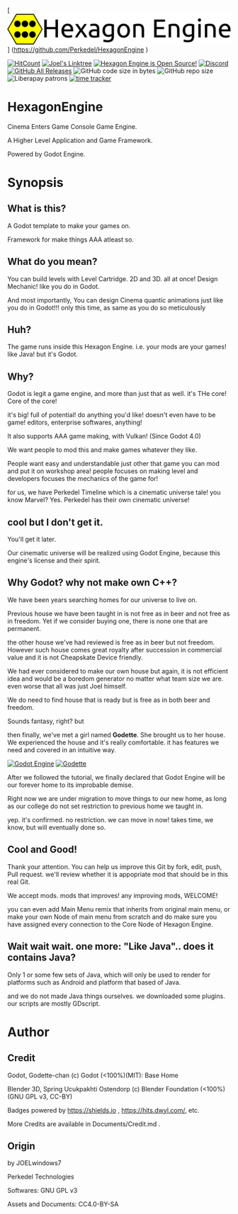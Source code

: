  [![Hexagon Engine Logo](https://github.com/Perkedel/HexagonEngine/raw/master/Sprites/HexagonEngineLogo.png )] (https://github.com/Perkedel/HexagonEngine )
 
 [![HitCount](http://hits.dwyl.io/Perkedel/HexagonEngine.svg )](http://hits.dwyl.io/Perkedel/HexagonEngine )
 [![Joel's Linktree](https://img.shields.io/badge/Linktree-Visit-green )](https://www.linktr.ee/joelwindows7 )
 [![Hexagon Engine is Open Source!](https://img.shields.io/github/license/Perkedel/HexagonEngine?logo=gnu )](https://github.com/Perkedel/HexagonEngine/blob/master/LICENSE )
 [![Discord](https://img.shields.io/discord/376751612967911424?logo=Discord )](https://discord.gg/dHWDTPF )
 [![GitHub All Releases](https://img.shields.io/github/downloads/Perkedel/HexagonEngine/total?logo=github )](https://github.com/Perkedel/HexagonEngine/releases )
 ![GitHub code size in bytes](https://img.shields.io/github/languages/code-size/Perkedel/HexagonEngine?logo=Github )
 ![GitHub repo size](https://img.shields.io/github/repo-size/Perkedel/HexagonEngine?logo=Github )
 ![Liberapay patrons](https://img.shields.io/liberapay/patrons/JOELwindows7?logo=liberapay ) 
 [![time tracker](https://wakatime.com/badge/github/Perkedel/HexagonEngine.svg )](https://wakatime.com/badge/github/Perkedel/HexagonEngine )
# HexagonEngine
 Cinema Enters Game Console Game Engine. 

A Higher Level Application and Game Framework. 

Powered by Godot Engine.
 
# Synopsis
## What is this?
A Godot template to make your games on.

Framework for make things AAA atleast so.
	
## What do you mean?
You can build levels with Level Cartridge. 2D and 3D. all at once! Design Mechanic! like you do in Godot.
	
And most importantly, You can design Cinema quantic animations just like you do in Godot!!! only this time, as same as you do so meticulously

## Huh?
The game runs inside this Hexagon Engine. i.e. your mods are your games!
like Java! but it's Godot.
	
## Why?

Godot is legit a game engine, and more than just that as well. it's THe core! Core of the core!

it's big! full of potential! do anything you'd like! doesn't even have to be game! editors, enterprise softwares, anything!

It also supports AAA game making, with Vulkan! (Since Godot 4.0)
	
We want people to mod this and make games whatever they like.

People want easy and understandable just other that game you can mod and put it on workshop area! people focuses on making level and developers focuses the mechanics of the game for!
	
for us, we have Perkedel Timeline which is a cinematic universe tale! you know Marvel? Yes. Perkedel has their own cinematic universe!
	
## cool but I don't get it.
You'll get it later.
	
Our cinematic universe will be realized using Godot Engine, because this engine's license and their spirit.
	
## Why Godot? why not make own C++?
We have been years searching homes for our universe to live on. 
	
Previous house we have been taught in is not free as in beer and not free as in freedom. Yet if we consider buying one, there is none one that are permanent.
	
the other house we've had reviewed is free as in beer but not freedom. However such house comes great royalty after succession in commercial value and it is not Cheapskate Device friendly.
	
We had ever considered to make our own house but again, it is not efficient idea and would be a boredom generator no matter what team size we are. even worse that all was just Joel himself.
	
We do need to find house that is ready but is free as in both beer and freedom.
	
Sounds fantasy, right? but
	
then finally, we've met a girl named **Godette**. She brought us to her house. We experienced the house and it's really comfortable. it has features we need and covered in an intuitive way.

[![Godot Engine](https://img.shields.io/badge/Godot%20Engine-%240%20%26%20Open%20Source-blue)](https://godotengine.org)
[![Godette](https://img.shields.io/badge/Godette%20Chan-Kawaii%20Awesome!!!-blue)](https://github.com/godotengine/godot-design/tree/master/godette)
	
After we followed the tutorial, we finally declared that Godot Engine will be our forever home to its improbable demise.
	
Right now we are under migration to move things to our new home, as long as our college do not set restriction to previous home we taught in.

yep. it's confirmed. no restriction. we can move in now! takes time, we know, but will eventually done so.
	
## Cool and Good!
Thank your attention. You can help us improve this Git by fork, edit, push, Pull request. we'll review whether it is appopriate mod that should be in this real Git.
	
We accept mods. mods that improves! any improving mods, WELCOME!
	
you can even add Main Menu remix that inherits from original main menu, or make your own Node of main menu from scratch and do make sure you have assigned every connection to the Core Node of Hexagon Engine.
	
## Wait wait wait. one more: "Like Java".. does it contains Java?
Only 1 or some few sets of Java, which will only be used to render for platforms such as Android and platform that based of Java.

and we do not made Java things ourselves. we downloaded some plugins. our scripts are mostly GDscript.
# Author
## Credit
Godot, Godette-chan (c) Godot (<100%)(MIT): Base Home

Blender 3D, Spring Ucukpakhti Ostendorp (c) Blender Foundation (<100%)(GNU GPL v3, CC-BY)

Badges powered by https://shields.io , https://hits.dwyl.com/, etc. 

More Credits are available in Documents/Credit.md .

## Origin
by JOELwindows7

Perkedel Technologies

Softwares: GNU GPL v3

Assets and Documents: CC4.0-BY-SA
	

